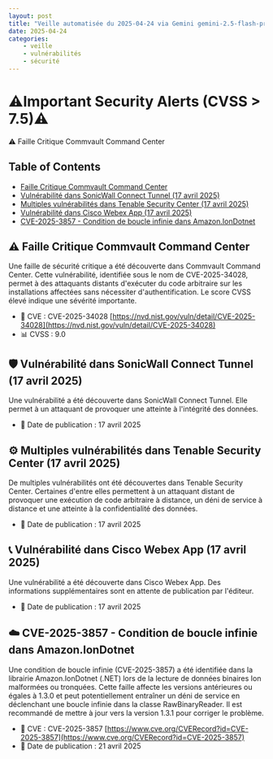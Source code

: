 ```yaml
---
layout: post
title: "Veille automatisée du 2025-04-24 via Gemini gemini-2.5-flash-preview-04-17"
date: 2025-04-24
categories:
    - veille
    - vulnérabilités
    - sécurité
---
```

# ⚠️Important Security Alerts (CVSS > 7.5)⚠️
⚠️ Faille Critique Commvault Command Center

## Table of Contents
*   [Faille Critique Commvault Command Center](#faille-critique-commvault-command-center)
*   [Vulnérabilité dans SonicWall Connect Tunnel (17 avril 2025)](#vulnrabilit-dans-sonicwall-connect-tunnel-17-avril-2025)
*   [Multiples vulnérabilités dans Tenable Security Center (17 avril 2025)](#multiples-vulnrabilits-dans-tenable-security-center-17-avril-2025)
*   [Vulnérabilité dans Cisco Webex App (17 avril 2025)](#vulnrabilit-dans-cisco-webex-app-17-avril-2025)
*   [CVE-2025-3857 - Condition de boucle infinie dans Amazon.IonDotnet](#cve-2025-3857---condition-de-boucle-infinie-dans-amazoniondotnet)

## ⚠️ Faille Critique Commvault Command Center
Une faille de sécurité critique a été découverte dans Commvault Command Center. Cette vulnérabilité, identifiée sous le nom de CVE-2025-34028, permet à des attaquants distants d'exécuter du code arbitraire sur les installations affectées sans nécessiter d'authentification. Le score CVSS élevé indique une sévérité importante.
*   📄 CVE : CVE-2025-34028 [https://nvd.nist.gov/vuln/detail/CVE-2025-34028](https://nvd.nist.gov/vuln/detail/CVE-2025-34028)
*   📊 CVSS : 9.0

## 🛡️ Vulnérabilité dans SonicWall Connect Tunnel (17 avril 2025)
Une vulnérabilité a été découverte dans SonicWall Connect Tunnel. Elle permet à un attaquant de provoquer une atteinte à l'intégrité des données.
*   📅 Date de publication : 17 avril 2025

## ⚙️ Multiples vulnérabilités dans Tenable Security Center (17 avril 2025)
De multiples vulnérabilités ont été découvertes dans Tenable Security Center. Certaines d'entre elles permettent à un attaquant distant de provoquer une exécution de code arbitraire à distance, un déni de service à distance et une atteinte à la confidentialité des données.
*   📅 Date de publication : 17 avril 2025

## 📞 Vulnérabilité dans Cisco Webex App (17 avril 2025)
Une vulnérabilité a été découverte dans Cisco Webex App. Des informations supplémentaires sont en attente de publication par l'éditeur.
*   📅 Date de publication : 17 avril 2025

## ☁️ CVE-2025-3857 - Condition de boucle infinie dans Amazon.IonDotnet
Une condition de boucle infinie (CVE-2025-3857) a été identifiée dans la librairie Amazon.IonDotnet (.NET) lors de la lecture de données binaires Ion malformées ou tronquées. Cette faille affecte les versions antérieures ou égales à 1.3.0 et peut potentiellement entraîner un déni de service en déclenchant une boucle infinie dans la classe RawBinaryReader. Il est recommandé de mettre à jour vers la version 1.3.1 pour corriger le problème.
*   📄 CVE : CVE-2025-3857 [https://www.cve.org/CVERecord?id=CVE-2025-3857](https://www.cve.org/CVERecord?id=CVE-2025-3857)
*   📅 Date de publication : 21 avril 2025